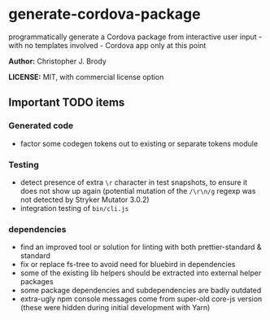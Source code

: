 # generate-cordova-package

programmatically generate a Cordova package from interactive user input - with no templates involved - Cordova app only at this point

**Author:** Christopher J. Brody

**LICENSE:** MIT, with commercial license option

## Important TODO items

### Generated code

- factor some codegen tokens out to existing or separate tokens module

### Testing

- detect presence of extra `\r` character in test snapshots, to ensure it does not show up again (potential mutation of the `/\r\n/g` regexp was not detected by Stryker Mutator 3.0.2)
- integration testing of `bin/cli.js`

### dependencies

- find an improved tool or solution for linting with both prettier-standard & standard
- fix or replace fs-tree to avoid need for bluebird in dependencies
- some of the existing lib helpers should be extracted into external helper packages
- some package dependencies and subdependencies are badly outdated
- extra-ugly npm console messages come from super-old core-js version (these were hidden during initial development with Yarn)
